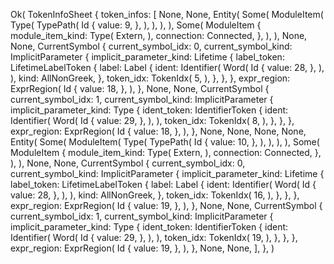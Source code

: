 Ok(
    TokenInfoSheet {
        token_infos: [
            None,
            None,
            Entity(
                Some(
                    ModuleItem(
                        Type(
                            TypePath(
                                Id {
                                    value: 9,
                                },
                            ),
                        ),
                    ),
                ),
                Some(
                    ModuleItem {
                        module_item_kind: Type(
                            Extern,
                        ),
                        connection: Connected,
                    },
                ),
            ),
            None,
            None,
            CurrentSymbol {
                current_symbol_idx: 0,
                current_symbol_kind: ImplicitParameter {
                    implicit_parameter_kind: Lifetime {
                        label_token: LifetimeLabelToken {
                            label: Label {
                                ident: Identifier(
                                    Word(
                                        Id {
                                            value: 28,
                                        },
                                    ),
                                ),
                                kind: AllNonGreek,
                            },
                            token_idx: TokenIdx(
                                5,
                            ),
                        },
                    },
                },
                expr_region: ExprRegion(
                    Id {
                        value: 18,
                    },
                ),
            },
            None,
            None,
            CurrentSymbol {
                current_symbol_idx: 1,
                current_symbol_kind: ImplicitParameter {
                    implicit_parameter_kind: Type {
                        ident_token: IdentifierToken {
                            ident: Identifier(
                                Word(
                                    Id {
                                        value: 29,
                                    },
                                ),
                            ),
                            token_idx: TokenIdx(
                                8,
                            ),
                        },
                    },
                },
                expr_region: ExprRegion(
                    Id {
                        value: 18,
                    },
                ),
            },
            None,
            None,
            None,
            None,
            Entity(
                Some(
                    ModuleItem(
                        Type(
                            TypePath(
                                Id {
                                    value: 10,
                                },
                            ),
                        ),
                    ),
                ),
                Some(
                    ModuleItem {
                        module_item_kind: Type(
                            Extern,
                        ),
                        connection: Connected,
                    },
                ),
            ),
            None,
            None,
            CurrentSymbol {
                current_symbol_idx: 0,
                current_symbol_kind: ImplicitParameter {
                    implicit_parameter_kind: Lifetime {
                        label_token: LifetimeLabelToken {
                            label: Label {
                                ident: Identifier(
                                    Word(
                                        Id {
                                            value: 28,
                                        },
                                    ),
                                ),
                                kind: AllNonGreek,
                            },
                            token_idx: TokenIdx(
                                16,
                            ),
                        },
                    },
                },
                expr_region: ExprRegion(
                    Id {
                        value: 19,
                    },
                ),
            },
            None,
            None,
            CurrentSymbol {
                current_symbol_idx: 1,
                current_symbol_kind: ImplicitParameter {
                    implicit_parameter_kind: Type {
                        ident_token: IdentifierToken {
                            ident: Identifier(
                                Word(
                                    Id {
                                        value: 29,
                                    },
                                ),
                            ),
                            token_idx: TokenIdx(
                                19,
                            ),
                        },
                    },
                },
                expr_region: ExprRegion(
                    Id {
                        value: 19,
                    },
                ),
            },
            None,
            None,
        ],
    },
)